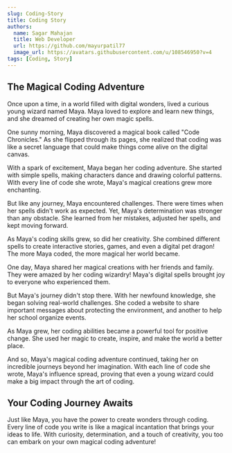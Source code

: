 ```yaml
---
slug: Coding-Story
title: Coding Story 
authors:
  name: Sagar Mahajan
  title: Web Developer
  url: https://github.com/mayurpatil77
  image_url: https://avatars.githubusercontent.com/u/108546950?v=4
tags: [Coding, Story]
---
```


## The Magical Coding Adventure

Once upon a time, in a world filled with digital wonders, lived a curious young wizard named Maya. Maya loved to explore and learn new things, and she dreamed of creating her own magic spells.

One sunny morning, Maya discovered a magical book called "Code Chronicles." As she flipped through its pages, she realized that coding was like a secret language that could make things come alive on the digital canvas.

With a spark of excitement, Maya began her coding adventure. She started with simple spells, making characters dance and drawing colorful patterns. With every line of code she wrote, Maya's magical creations grew more enchanting.

But like any journey, Maya encountered challenges. There were times when her spells didn't work as expected. Yet, Maya's determination was stronger than any obstacle. She learned from her mistakes, adjusted her spells, and kept moving forward.

As Maya's coding skills grew, so did her creativity. She combined different spells to create interactive stories, games, and even a digital pet dragon! The more Maya coded, the more magical her world became.

One day, Maya shared her magical creations with her friends and family. They were amazed by her coding wizardry! Maya's digital spells brought joy to everyone who experienced them.

But Maya's journey didn't stop there. With her newfound knowledge, she began solving real-world challenges. She coded a website to share important messages about protecting the environment, and another to help her school organize events.

As Maya grew, her coding abilities became a powerful tool for positive change. She used her magic to create, inspire, and make the world a better place.

And so, Maya's magical coding adventure continued, taking her on incredible journeys beyond her imagination. With each line of code she wrote, Maya's influence spread, proving that even a young wizard could make a big impact through the art of coding.

## Your Coding Journey Awaits

Just like Maya, you have the power to create wonders through coding. Every line of code you write is like a magical incantation that brings your ideas to life. With curiosity, determination, and a touch of creativity, you too can embark on your own magical coding adventure!
